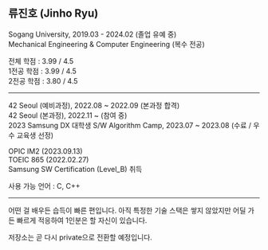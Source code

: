 ## 류진호 (Jinho Ryu)

Sogang University, 2019.03 - 2024.02 (졸업 유예 중)  
Mechanical Engineering & Computer Engineering (복수 전공)

전체 학점 : 3.99 / 4.5  
1전공 학점 : 3.99 / 4.5  
2전공 학점 : 3.80 / 4.5
___

42 Seoul (예비과정), 2022.08 ~ 2022.09                    (본과정 합격)  
42 Seoul (본과정), 2022.11 ~                                  (참여 중)  
2023 Samsung DX 대학생 S/W Algorithm Camp, 2023.07 ~ 2023.08  (수료 / 우수 교육생 선정)

OPIC IM2 (2023.09.13)  
TOEIC 865 (2022.02.27)  
Samsung SW Certification (Level_B) 취득

사용 가능 언어 : C, C++
___

어떤 걸 배우든 습득이 빠른 편입니다. 아직 특정한 기술 스택은 쌓지 않았지만 어딜 가든 빠르게 적응하여 1인분은 할 자신이 있습니다.

저장소는 곧 다시 private으로 전환할 예정입니다.
